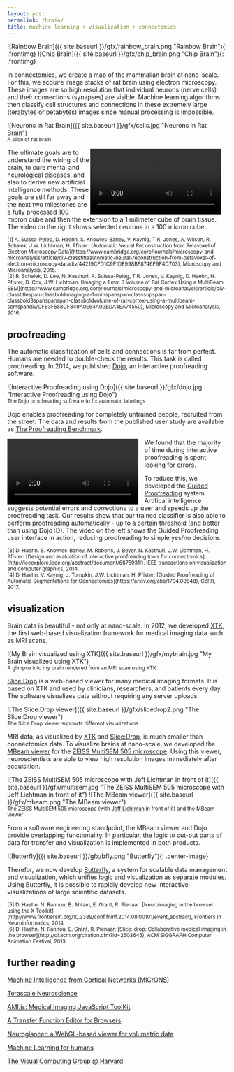 ```yaml
---
layout: post
permalink: /brain/
title: machine learning + visualization + connectomics
---
```


![Rainbow Brain]({{ site.baseurl }}/gfx/rainbow_brain.png "Rainbow Brain"){: .frontimg} ![Chip Brain]({{ site.baseurl }}/gfx/chip_brain.png "Chip Brain"){: .frontimg}

In connectomics, we create a map of the mammalian brain at nano-scale. For this, we acquire image stacks of rat brain using electron microscopy. These images are so high resolution that individual neurons (nerve cells) and their connections (synapses) are visible. <!-- more --> Machine learning algorithms then classify cell structures and connections in these extremely large (terabytes or petabytes) images since manual processing is impossible. 

![Neurons in Rat Brain]({{ site.baseurl }}/gfx/cells.jpg "Neurons in Rat Brain")
<small><br>A slice of rat brain</small>

<video autoplay loop="loop" style="object-fit:fill; float:right; margin-right:14px;max-width:100%;" class="frontimg" title="Neurons in 3D"><source src="{{ site.baseurl }}/gfx/3dconnectomics.1.mp4" type="video/mp4"></video>
The ultimate goals are to understand the wiring of the brain, to cure mental and neurological diseases, and also to derive new artificial intelligence methods. These goals are still far away and the next two milestones are a fully processed 100 micron cube and then the extension to a 1 milimeter cube of brain tissue. The video on the right shows selected neurons in a 100 micron cube.

<small>
[1] A. Suissa-Peleg, D. Haehn, S. Knowles-Barley, V. Kaynig, T.R. Jones, A. Wilson, R. Schalek, J.W. Lichtman, H. Pfister: [Automatic Neural Reconstruction from Petavoxel of Electron Microscopy Data](https://www.cambridge.org/core/journals/microscopy-and-microanalysis/article/div-classtitleautomatic-neural-reconstruction-from-petavoxel-of-electron-microscopy-datadiv/44219CFD1C9F1DE998BF8746F9F4C703), Microscopy and Microanalysis, 2016.<br>
[2] R. Schalek, D. Lee, N. Kasthuri, A. Suissa-Peleg, T.R. Jones, V. Kaynig, D. Haehn, H. Pfister, D. Cox, J.W. Lichtman: [Imaging a 1 mm 3 Volume of Rat Cortex Using a MultiBeam SEM](https://www.cambridge.org/core/journals/microscopy-and-microanalysis/article/div-classtitlespan-classboldimaging-a-1-mmspanspan-classsupspan-classbold3spanspanspan-classboldvolume-of-rat-cortex-using-a-multibeam-semspandiv/CF83F558CF849A0E64A09BDA4EA74550), Microscopy and Microanalysis, 2016.
</small>

## proofreading

The automatic classification of cells and connections is far from perfect. Humans are needed to double-check the results. This task is called proofreading. In 2014, we published [Dojo](http://rhoana.org/dojo/), an interactive proofreading software.

![Interactive Proofreading using Dojo]({{ site.baseurl }}/gfx/dojo.jpg "Interactive Proofreading using Dojo")
<small><br>The Dojo proofreading software to fix automatic labelings</small>

Dojo enables proofreading for completely untrained people, recruited from the street. The data and results from the published user study are available as [The Proofreading Benchmark](http://github.com/haehn/proofreading/).

<video autoplay loop="loop" style="object-fit:fill; float:left; margin-right:14px;" class="frontimg" title="Guided Proofreading"><source src="{{ site.baseurl }}/gfx/guidedproofreading_small.mp4" type="video/mp4"></video> We found that the majority of time during interactive proofreading is spent looking for errors. 

To reduce this, we developed the [Guided Proofreading](http://github.com/VCG/guidedproofreading/) system. Artifical intelligence suggests potential errors and corrections to a user and speeds up the proofreading task. Our results show that our trained classifier is also able to perform proofreading automatically - up to a certain threshold (and better than using Dojo :D). The video on the left shows the Guided Proofreading user interface in action, reducing proofreading to simple yes/no decisions.

<small>
[3] D. Haehn, S. Knowles-Barley, M. Roberts, J. Beyer, N. Kasthuri, J.W. Lichtman, H. Pfister: [Design and evaluation of interactive proofreading tools for connectomics](http://ieeexplore.ieee.org/abstract/document/6875931/), IEEE transactions on visualization and computer graphics, 2014.<br>
[4] D. Haehn, V. Kaynig, J. Tompkin, J.W. Lichtman, H. Pfister: [Guided Proofreading of Automatic Segmentations for Connectomics](https://arxiv.org/abs/1704.00848), CoRR, 2017.
</small>

## visualization

Brain data is beautiful - not only at nano-scale. In 2012, we developed [XTK](http://goXTK.com), the first web-based visualization framework for medical imaging data such as MRI scans.

![My Brain visualized using XTK]({{ site.baseurl }}/gfx/mybrain.jpg "My Brain visualized using XTK")
<small><br>A glimpse into my brain rendered from an MRI scan using XTK</small>

[Slice:Drop](http://slicedrop.com) is a web-based viewer for many medical imaging formats. It is based on XTK and used by clinicians, researchers, and patients every day. The software visualizes data without requiring any server uploads.

![The Slice:Drop viewer]({{ site.baseurl }}/gfx/slicedrop2.png "The Slice:Drop viewer")
<small><br>The Slice:Drop viewer supports different visualizations</small>

MRI data, as visualized by [XTK](http://goXTK.com) and [Slice:Drop](http://slicedrop.com), is much smaller than connectomics data. To visualize brains at nano-scale, we developed the [MBeam viewer](http://github.com/rhoana/mb) for the [ZEISS MultiSEM 505 microscope](https://www.zeiss.com/microscopy/int/products/scanning-electron-microscopes/multisem.html). Using this viewer, neuroscientists are able to view high resolution images immediately after acquisition.

![The ZEISS MultiSEM 505 microscope with Jeff Lichtman in front of it]({{ site.baseurl }}/gfx/multisem.jpg "The ZEISS MultiSEM 505 microscope with Jeff Lichtman in front of it") ![The MBeam viewer]({{ site.baseurl }}/gfx/mbeam.png "The MBeam viewer")
<small><br>The ZEISS MultiSEM 505 microscope (with [Jeff Lichtman](http://lichtmanlab.fas.harvard.edu/) in front of it) and the MBeam viewer</small>

From a software engineering standpoint, the MBeam viewer and Dojo provide overlapping functionality. In particular, the logic to cut-out parts of data for transfer and visualization is implemented in both products. 

![Butterfly]({{ site.baseurl }}/gfx/bfly.png "Butterfly"){: .center-image} 

Therefor, we now develop [Butterfly](http://github.com/rhoana/butterfly/), a system for scalable data management and visualization, which unifies logic and visualization as separate modules. Using Butterfly, it is possible to rapidly develop new interactive visualizations of large scientific datasets.




<small>
[5] D. Haehn, N. Rannou, B. Ahtam, E. Grant, R. Pienaar: [Neuroimaging in the browser using the X Toolkit](http://www.frontiersin.org/10.3389/conf.fninf.2014.08.00101/event_abstract), Frontiers in Neuroinformatics, 2014.<br>
[6] D. Haehn, N. Rannou, E. Grant, R. Pienaar: [Slice: drop: Collaborative medical imaging in the browser](http://dl.acm.org/citation.cfm?id=2503645), ACM SIGGRAPH Computer Animation Festival, 2013.
</small>

## further reading

[Machine Intelligence from Cortical Networks (MICrONS)](https://www.iarpa.gov/index.php/research-programs/microns)

[Terascale Neuroscience](https://neurodata.io/)

[AMI.js: Medical Imaging JavaScript ToolKit](https://github.com/FNNDSC/ami#readme)

[A Transfer Function Editor for Browsers](http://afruehstueck.github.io/TF.html)

[Neuroglancer: a WebGL-based viewer for volumetric data](https://github.com/google/neuroglancer)

[Machine Learning for humans](https://ironman5366.github.io/learn-blog/)

[The Visual Computing Group @ Harvard](http://vcg.seas.harvard.edu/)
